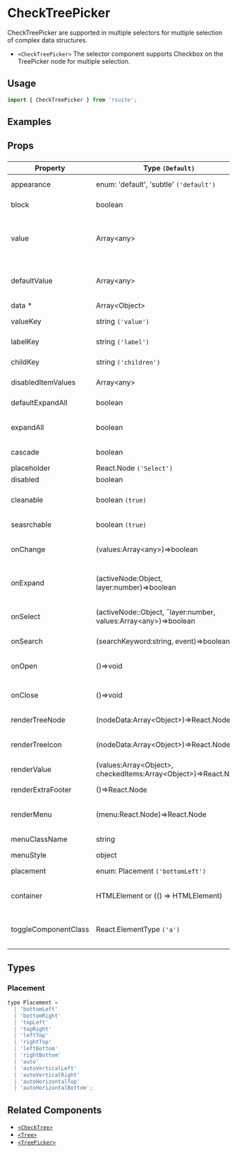 # CheckTreePicker

CheckTreePicker are supported in multiple selectors for multiple selection of complex data structures.

- `<CheckTreePicker>` The selector component supports Checkbox on the TreePicker node for multiple selection.

## Usage

```js
import { CheckTreePicker } from 'rsuite';
```

## Examples

<!--{demo}-->

## Props

### <CheckTreePicker>

| Property             | Type `(Default)`                                                           | Description                                                 |
| -------------------- | -------------------------------------------------------------------------- | ----------------------------------------------------------- |
| appearance           | enum: 'default', 'subtle' `('default')`                                    | Set picker appearence                                       |
| block                | boolean                                                                    | Blocking an entire row                                      |
| value                | Array&lt;any&gt;                                                           | (Controlled) specifies the values of the selected tree node |
| defaultValue         | Array&lt;any&gt;                                                           | (UnControlled) default values of the selected tree node     |
| data \*              | Array&lt;Object&gt;                                                        | tree data                                                   |
| valueKey             | string `('value')`                                                         | set value key in data                                       |
| labelKey             | string `('label')`                                                         | set label key in data                                       |
| childKey             | string `('children')`                                                      | set children key in data                                    |
| disabledItemValues   | Array&lt;any&gt;                                                           | values of disabled tree node                                |
| defaultExpandAll     | boolean                                                                    | expand all tree node                                        |
| expandAll            | boolean                                                                    | Expand or unExpand all nodes(Controlled)                    |
| cascade              | boolean                                                                    | whether cascade select                                      |
| placeholder          | React.Node `('Select')`                                                    |                                                             |
| disabled             | boolean                                                                    | whether disabled                                            |
| cleanable            | boolean `(true)`                                                           | whether the selected value can be cleared                   |
| seasrchable          | boolean `(true)`                                                           | whether dispaly search input box                            |
| onChange             | (values:Array&lt;any&gt;)=>boolean                                         | callback fired when value change                            |
| onExpand             | (activeNode:Object, layer:number)=>boolean                                 | callback fired when tree node expand state changed          |
| onSelect             | (activeNode::Object, ˝layer:number, values:Array&lt;any&gt;)=>boolean      | callback fired when tree node is selected                   |
| onSearch             | (searchKeyword:string, event)=>boolean                                     | callback fired when search                                  |
| onOpen               | ()=>void                                                                   | callback fired when open component                          |
| onClose              | ()=>void                                                                   | callback fired when close component                         |
| renderTreeNode       | (nodeData:Array&lt;Object&gt;)=>React.Node                                 | custom render tree node                                     |
| renderTreeIcon       | (nodeData:Array&lt;Object&gt;)=>React.Node                                 | custom render the icon of tree node                         |
| renderValue          | (values:Array&lt;Object&gt;, checkedItems:Array&lt;Object&gt;)=>React.Node | custom render placeholder                                   |
| renderExtraFooter    | ()=>React.Node                                                             | custom render extra footer                                  |
| renderMenu           | (menu:React.Node)=>React.Node                                              | Customizing the Rendering Menu list                         |
| menuClassName        | string                                                                     | className for Menu                                          |
| menuStyle            | object                                                                     | style for Menu                                              |
| placement            | enum: Placement `('bottomLeft')`                                           | Placement of component                                      |
| container            | HTMLElement or (() => HTMLElement)                                         | Sets the rendering container                                |
| toggleComponentClass | React.ElementType `('a')`                                                  | You can use a custom element for this component             |

## Types

### Placement

```js
type Placement =
  | 'bottomLeft'
  | 'bottomRight'
  | 'topLeft'
  | 'topRight'
  | 'leftTop'
  | 'rightTop'
  | 'leftBottom'
  | 'rightBottom'
  | 'auto'
  | 'autoVerticalLeft'
  | 'autoVerticalRight'
  | 'autoHorizontalTop'
  | 'autoHorizontalBottom';
```

## Related Components

- [`<CheckTree>`](./check-tree)
- [`<Tree>`](./tree)
- [`<TreePicker>`](./tree-picker)
